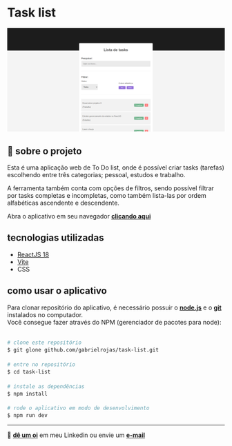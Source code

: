  # Task list
 
 <img src='./public/images/img.png' />

 ## 📃 sobre o projeto
Esta é uma aplicação web de To Do list, onde é possível criar tasks (tarefas) escolhendo entre três categorias; pessoal, estudos e trabalho. </br>

A ferramenta também conta com opções de filtros, sendo possível filtrar por tasks completas e incompletas, como também lista-las por ordem alfabéticas ascendente e descendente. </br>

Abra o aplicativo em seu navegador **[clicando aqui](https://task-list-rojas.netlify.app/)**

## tecnologias utilizadas
- [ReactJS 18](https://react.dev/)
- [Vite](https://vitejs.dev/)
- CSS

## como usar o aplicativo
Para clonar repositório do aplicativo, é necessário possuir o **[node.js](https://nodejs.org/en)** e o **[git](https://www.git-scm.com/downloads)** instalados no computador.
</br>
Você consegue fazer através do NPM (gerenciador de pacotes para node):
</br>

```bash

# clone este repositório
$ git glone github.com/gabrielrojas/task-list.git

# entre no repositório
$ cd task-list

# instale as dependências
$ npm install

# rode o aplicativo em modo de desenvolvimento
$ npm run dev

```

---

 👋 **[dê um oi](https://www.linkedin.com/in/gabriel-rojas-6362a7164/)** em meu Linkedin ou envie um **[e-mail](mailto:contato_gabrielrojas@outlook.com)**
